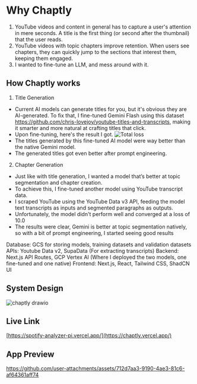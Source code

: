 # Why Chaptly

1) YouTube videos and content in general has to capture a user's attention in mere seconds. A title is the first thing (or second after the thumbnail) that the user reads.
2) YouTube videos with topic chapters improve retention. When users see chapters, they can quickly jump to the sections that interest them, keeping them engaged.
3) I wanted to fine-tune an LLM, and mess around with it.

## How Chaptly works

1) Title Generation

- Current AI models can generate titles for you, but it's obvious they are AI-generated. To fix that, I fine-tuned Gemini Flash using this dataset https://github.com/chris-lovejoy/youtube-titles-and-transcripts, making it smarter and more natural at crafting titles that click.
- Upon fine-tuning, here's the result I got.
![Total loss](https://github.com/user-attachments/assets/ddf956d2-4581-4ccd-a8dc-9b5f1576d8f1)
- The titles generated by this fine-tuned AI model were way better than the native Gemini model.
- The generated titles got even better after prompt engineering.

2) Chapter Generation
- Just like with title generation, I wanted a model that’s better at topic segmentation and chapter creation.
- To achieve this, I fine-tuned another model using YouTube transcript data.
- I scraped YouTube using the YouTube Data v3 API, feeding the model text transcripts as inputs and segmented paragraphs as outputs.
- Unfortunately, the model didn't perform well and converged at a loss of 10.0
- The results were clear, Gemini is better at topic segmentation natively, so with a bit of prompt engineering, I started seeing good results

Database: GCS for storing models, training datasets and validation datasets
APIs: Youtube Data v2, SupaData (For extracting transcripts)
Backend: Next.js API Routes, GCP Vertex AI (Where I deployed the two models, one fine-tuned and one native)
Frontend: Next.js, React, Tailwind CSS, ShadCN UI

## System Design
![chaptly drawio](https://github.com/user-attachments/assets/460fa75e-b3f9-4463-80dd-9634d215a68a)

## Live Link
[https://spotify-analyzer-pi.vercel.app/](https://chaptly.vercel.app/)

## App Preview
https://github.com/user-attachments/assets/712d7aa3-9190-4ae3-81c6-af64361aff74




